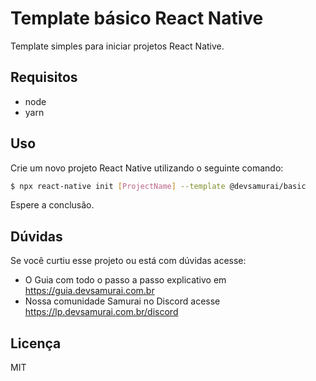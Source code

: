 # Template básico React Native

Template simples para iniciar projetos React Native.

## Requisitos

- node
- yarn

## Uso

Crie um novo projeto React Native utilizando o seguinte comando:

```sh
$ npx react-native init [ProjectName] --template @devsamurai/basic
```

Espere a conclusão.

## Dúvidas

Se você curtiu esse projeto ou está com dúvidas acesse:

- O Guia com todo o passo a passo explicativo em https://guia.devsamurai.com.br
- Nossa comunidade Samurai no Discord acesse https://lp.devsamurai.com.br/discord

## Licença

MIT
